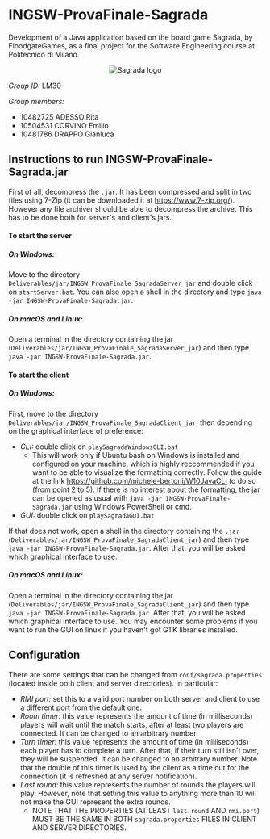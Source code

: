 # INGSW-ProvaFinale-Sagrada

Development of a Java application based on the board game Sagrada, by FloodgateGames, 
as a final project for the Software Engineering course at Politecnico di Milano.

<p align="center">
  <img src="https://github.com/Cr0w19/INGSW-ProvaFinale-Sagrada/blob/Model-Development/src/main/resources/Logo.jpg" alt="Sagrada logo">
</p>

*Group ID:* LM30

*Group members:*
+ 10482725 ADESSO Rita
+ 10504531 CORVINO Emilio
+ 10481786 DRAPPO Gianluca

## Instructions to run INGSW-ProvaFinale-Sagrada.jar
First of all, decompress the `.jar`. It has been compressed and split in two files using 7-Zip (it can be downloaded it at https://www.7-zip.org/). However any file archiver should be able to decompress the archive. This has to be done both for server's and client's jars.
#### To start the server
##### On Windows:
Move to the directory `Deliverables/jar/INGSW_ProvaFinale_SagradaServer_jar` and double click on `startServer.bat`.
You can also open a shell in the directory and type `java -jar INGSW-ProvaFinale-Sagrada.jar`.

##### On macOS and Linux:
Open a terminal in the directory containing the jar (`Deliverables/jar/INGSW_ProvaFinale_SagradaServer_jar`) and then type `java -jar INGSW-ProvaFinale-Sagrada.jar`.

#### To start the client
##### On Windows: 
First, move to the directory `Deliverables/jar/INGSW_ProvaFinale_SagradaClient_jar`, then depending on the graphical interface of preference:
* _CLI:_ double click on `playSagradaWindowsCLI.bat`
  * This will work only if Ubuntu bash on Windows is installed and configured on your machine, which is highly reccommended if you want to be able to visualize the formatting correctly. Follow the guide at the link https://github.com/michele-bertoni/W10JavaCLI to do so (from point 2 to 5). If there is no interest about the formatting, the jar can be opened as usual with `java -jar INGSW-ProvaFinale-Sagrada.jar` using Windows PowerShell or cmd.
* _GUI:_ double click on `playSagradaGUI.bat`

If that does not work, open a shell in the directory containing the `.jar` (`Deliverables/jar/INGSW_ProvaFinale_SagradaClient_jar`) and then type `java -jar INGSW-ProvaFinale-Sagrada.jar`. After that, you will be asked which graphical interface to use.

##### On macOS and Linux:
Open a terminal in the directory containing the jar (`Deliverables/jar/INGSW_ProvaFinale_SagradaClient_jar`) and then type `java -jar INGSW-ProvaFinale-Sagrada.jar`. After that, you will be asked which graphical interface to use.
You may encounter some problems if you want to run the GUI on linux if you haven't got GTK libraries installed.

## Configuration
There are some settings that can be changed from `conf/sagrada.properties` (located inside both client and server directories). In particular:
* _RMI port:_ set this to a valid port number on both server and client to use a different port from the default one.
* _Room timer:_ this value represents the amount of time (in milliseconds) players will wait until the match starts, after at least two players are connected. It can be changed to an arbitrary number.
* _Turn timer:_ this value represents the amount of time (in milliseconds) each player has to complete a turn. After that, if their turn still isn't over, they will be suspended. It can be changed to an arbitrary number.
Note that the double of this timer is used by the client as a time out for the connection (it is refreshed at any server notification).
* _Last round:_ this value represents the number of rounds the players will play. However, note that setting this value to anything more than 10 will not make the GUI represent the extra rounds.
  * NOTE THAT THE PROPERTIES (AT LEAST `last.round` AND `rmi.port`) MUST BE THE SAME IN BOTH `sagrada.properties` FILES IN CLIENT AND SERVER DIRECTORIES.
